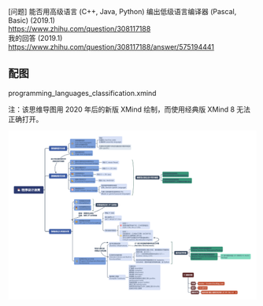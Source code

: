 [问题] 能否用高级语言 (C++, Java, Python) 编出低级语言编译器 (Pascal, Basic) (2019.1)  
<https://www.zhihu.com/question/308117188>  
我的回答 (2019.1)  
<https://www.zhihu.com/question/308117188/answer/575194441>

## 配图

programming_languages_classification.xmind

注：该思维导图用 2020 年后的新版 XMind 绘制，而使用经典版 XMind 8 无法正确打开。

![](programming_languages_classification.png)
